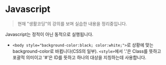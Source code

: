# Javascript

>현재 "생활코딩"의 강의를 보며 실습한 내용을 정리중입니다.

Javascript는 정적이 아닌 동적으로 실행됩니다.
* ```<body style="background-color:black; color:white;">```로 상황에 맞는 background-color로 바뀝니다(CSS의 일부).
```<style>```에서 '.'은 Class를 뜻하고 포괄적 의미이고 '#'은 ID를 뜻하고 하나의 대상을 지칭하는데 사용합니다.

